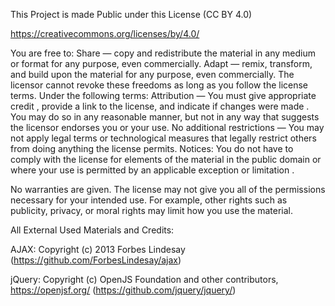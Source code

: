 This Project is made Public under this License (CC BY 4.0)

https://creativecommons.org/licenses/by/4.0/

You are free to:
Share — copy and redistribute the material in any medium or format for any purpose, even commercially.
Adapt — remix, transform, and build upon the material for any purpose, even commercially.
The licensor cannot revoke these freedoms as long as you follow the license terms.
Under the following terms:
Attribution — You must give appropriate credit , provide a link to the license, and indicate if changes were made . You may do so in any reasonable manner, but not in any way that suggests the licensor endorses you or your use.
No additional restrictions — You may not apply legal terms or technological measures that legally restrict others from doing anything the license permits.
Notices:
You do not have to comply with the license for elements of the material in the public domain or where your use is permitted by an applicable exception or limitation .

No warranties are given. The license may not give you all of the permissions necessary for your intended use. For example, other rights such as publicity, privacy, or moral rights may limit how you use the material.


All External Used Materials and Credits:

AJAX: Copyright (c) 2013 Forbes Lindesay (https://github.com/ForbesLindesay/ajax)

jQuery: Copyright (c) OpenJS Foundation and other contributors, https://openjsf.org/ (https://github.com/jquery/jquery/)
